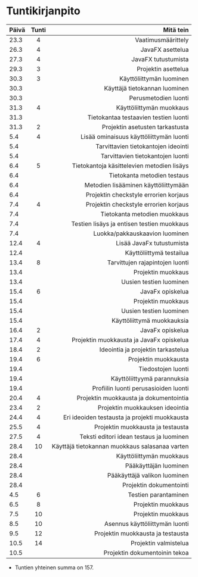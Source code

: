 # Tuntikirjanpito

| Päivä        | Tunti          | Mitä tein  |                     
| ------------- |:-------------:| -----:|                          
|  23.3     | 4 | Vaatimusmäärittely |
|  26.3     | 4      |   JavaFX asettelua |
| 27.3 | 4      |  JavaFX tutustumista |
| 29.3 | 3 | Projektin asettelua |
|30.3 | 3 | Käyttöliittymän luominen|
|30.3 |   | Käyttäjä tietokannan luominen |
|30.3 |   | Perusmetodien luonti |
|31.3| 4 | Käyttöliittymän muokkaus |
|31.3|   | Tietokantaa testaavien testien luonti |
|31.3| 2 | Projektin asetusten tarkastusta|
|5.4| 4 | Lisää ominaisuus käyttöliittymän luonti |
|5.4|   | Tarvittavien tietokantojen ideointi |
|5.4|   | Tarvittavien tietokantojen luonti |
|6.4| 5 | Tietokantoja käsittelevien metodien lisäys|
|6.4|   | Tietokanta metodien testaus |
|6.4|   | Metodien lisääminen käyttöliittymään |
|6.4|   |  Projektin checkstyle errorien korjaus |
|7.4| 4 | Projektin checkstyle errorien korjaus |
|7.4|   | Tietokanta metodien muokkaus |
|7.4|   | Testien lisäys ja entisen testien muokkaus|
|7.4|   | Luokka/pakkauskaavion luominen|
|12.4|4 | Lisää JavaFx tutustumista |
|12.4|  | Käyttöliittymä testailua |
|13.4|8 | Tarvittujen rajapintojen luonti |
|13.4|  | Projektin muokkaus |
|13.4|  | Uusien testien luominen |
|15.4|6 | JavaFx opiskelua |
|15.4|  | Projektin muokkaus |
|15.4|  | Uusien testien luominen |
|15.4|  | Käyttöliittymä muokkauksia |
|16.4|2 | JavaFx opiskelua |
|17.4|4 | Projektin muokkausta ja JavaFx opiskelua |
|18.4|2 | Ideointia ja projektin tarkastelua |
|19.4|6 | Projektin muokkausta |
|19.4|  | Tiedostojen luonti |
|19.4|  | Käyttöliittyymä parannuksia |
|19.4|  | Profiilin luonti perusasioiden luonti |
|20.4|4 | Projektin muokkausta ja dokumentointia |
|23.4|2 | Projektin muokkauksen ideointia |
|24.4|4 | Eri ideoiden testausta ja projekti muokkausta |
|25.5|4 | Projektin muokkausta ja testausta |
|27.5|4 | Teksti editori idean testaus ja luominen|
|28.4|10| Käyttäjä tietokannan muokkaus salasanaa varten |
|28.4|  | Käyttöliittymän muokkaus |
|28.4|  | Pääkäyttäjän luominen |
|28.4|  | Pääkäyttäjä valikon luominen |
|28.4|  | Projektin dokumentointi |
|4.5 |6 | Testien parantaminen | 
|6.5 |8 | Projektin muokkaus |
|7.5 |10 | Projektin muokkaus |
|8.5 |10 | Asennus käyttöliittymän luonti |
|9.5 |12 | Projektin muokkausta ja testausta |
|10.5 |14 | Projektin valmistelua |
|10.5 |   | Projektin dokumentoinin tekoa |


- Tuntien yhteinen summa on 157.





